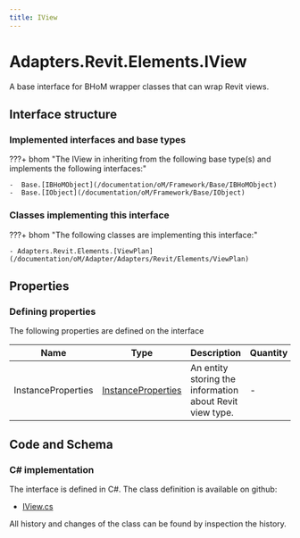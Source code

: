 ```yaml
---
title: IView
---
```


# Adapters.Revit.Elements.IView

A base interface for BHoM wrapper classes that can wrap Revit views.

## Interface structure

### Implemented interfaces and base types

???+ bhom "The IView in inheriting from the following base type(s) and implements the following interfaces:"

    -  Base.[IBHoMObject](/documentation/oM/Framework/Base/IBHoMObject)
    -  Base.[IObject](/documentation/oM/Framework/Base/IObject)


### Classes implementing this interface

???+ bhom "The following classes are implementing this interface:"

    - Adapters.Revit.Elements.[ViewPlan](/documentation/oM/Adapter/Adapters/Revit/Elements/ViewPlan)


## Properties



### Defining properties

The following properties are defined on the interface

| Name             | Type             | Description      | Quantity         |
|------------------|------------------|------------------|------------------|
| InstanceProperties | [InstanceProperties](/documentation/oM/Adapter/Adapters/Revit/Properties/InstanceProperties) | An entity storing the information about Revit view type. | - |


## Code and Schema

### C# implementation

The interface is defined in C#. The class definition is available on github:

- [IView.cs](https://github.com/BHoM/Revit_Toolkit/blob/develop/Revit_oM/Elements/IView.cs)

All history and changes of the class can be found by inspection the history.

